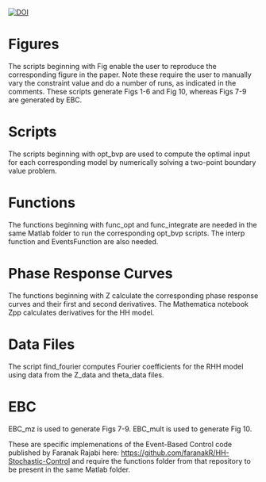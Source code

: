 <a href="https://doi.org/10.5281/zenodo.15595744"><img src="https://zenodo.org/badge/996283200.svg" alt="DOI"></a>

# Figures
The scripts beginning with Fig enable the user to reproduce the corresponding figure in the paper. Note these require the user to manually vary the constraint value and do a number of runs, as indicated in the comments. These scripts generate Figs 1-6 and Fig 10, whereas Figs 7-9 are generated by EBC. 

# Scripts
The scripts beginning with opt_bvp are used to compute the optimal input for each corresponding model by numerically solving a two-point boundary value problem.

# Functions
The functions beginning with func_opt and func_integrate are needed in the same Matlab folder to run the corresponding opt_bvp scripts. The interp function and EventsFunction are also needed.

# Phase Response Curves
The functions beginning with Z calculate the corresponding phase response curves and their first and second derivatives. The Mathematica notebook Zpp calculates derivatives for the HH model.

# Data Files
The script find_fourier computes Fourier coefficients for the RHH model using data from the Z_data and theta_data files.

# EBC
EBC_mz is used to generate Figs 7-9. EBC_mult is used to generate Fig 10.

These are specific implemenations of the Event-Based Control code published by Faranak Rajabi here: https://github.com/faranakR/HH-Stochastic-Control
and require the functions folder from that repository to be present in the same Matlab folder. 
